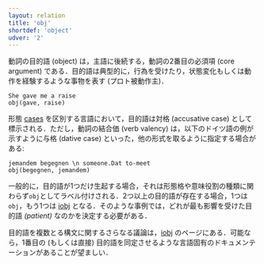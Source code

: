 ```yaml
---
layout: relation
title: 'obj'
shortdef: 'object'
udver: '2'
---
```


動詞の目的語 (object) は，主語に後続する，動詞の2番目の必須項 (core argument) である．目的語は典型的に，行為を受けたり，状態変化もしくは動作を経験するような事物を表す (プロト被動作主)．

~~~ sdparse
She gave me a raise
obj(gave, raise)
~~~

形態 [cases](u-feat/Case) を区別する言語において，目的語は対格 (accusative case) として標示される．ただし，動詞の結合価 (verb valency) は，以下のドイツ語の例が示すように与格 (dative case) といった，他の形式を取るように指定する場合がある:
~~~ sdparse
jemandem begegnen \n someone.Dat to-meet
obj(begegnen, jemandem)
~~~

一般的に，目的語が1つだけ生起する場合，それは形態格や意味役割の種類に関わらず`obj`としてラベル付けされる．2つ以上の目的語が存在する場合，1つは`obj`，もう1つは [iobj]() となる．そのような事例では，どれが最も影響を受けた目的語 _(patient)_ なのかを決定する必要がある．

<!--以下，元々コメントアウト
The one exception is when there is a clausal complement. 
Then the clausal complement is regarded as a “clausal object” and an object nominal will be an [iobj]().-->

目的語を複数とる構文に関するさらなる議論は，[iobj]() のページにある．可能なら，1番目の (もしくは直接) 目的語を同定させるような言語固有のドキュメンテーションがあることが望ましい．